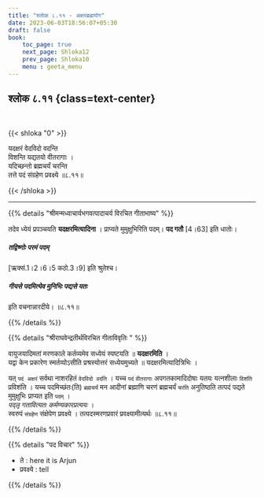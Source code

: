 ```yaml
---
title: "श्लोक ८.११ - अक्षरब्रह्मयोग"
date: 2023-06-03T18:56:07+05:30
draft: false
book:
    toc_page: true
    next_page: Shloka12
    prev_page: Shloka10
    menu : geeta_menu
---
```



## श्लोक ८.११ {class=text-center}

<br/>

{{< shloka  "0"  >}}

यदक्षरं वेदविदो वदन्ति  
विशन्ति यद्यतयो वीतरागाः ।  
यदिच्छन्तो ब्रह्मचर्यं चरन्ति  
तत्ते पदं संग्रहेण प्रवक्ष्ये ॥८.११॥

{{< /shloka >}}

---


{{% details "श्रीमन्मध्वाचार्यभगवत्पादाचर्य विरचित  गीताभाष्य" %}}

तदेव ध्येयं प्रपञ्चयति **यदक्षरमित्यादिना** । 
प्राप्यते मुमुक्षुभिरिति पदम्। 
**पद गतौ** [4।63] इति धातोः। 
##### तद्विष्णोः परमं पदम् 
[ऋक्सं.1।2।6।5 कठो.3।9] इति श्रुतेश्च। 
##### गीयसे पदमित्येव मुनिभिः पद्यसे यतः 
इति वचनान्नारदीये। ॥८.११॥

{{% /details %}}


{{% details "श्रीराघवेन्द्रतीर्थविरचित गीताविवृतिः " %}}

वायुजयादिमतां मरणकाले कर्तव्यमेव सध्येयं स्पष्टयति
॥ **यदक्षरमिति** ।  
यद्वा केन प्रकारेण स्मर्तव्योऽसीति प्रश्रस्योत्तरं
सध्येयमुच्यते ॥ यदक्षरमित्यादित्रिभिः ।  

यत् `पदं अक्षरं` सर्वथा नाशरहितं `वेदविदो वदंति` । यच्च `पदं` `वीतरागाः` 
अपगतकामादिदोषाः यतयः यत्नशीलाः `विशंति` प्रविशंति । यच्च पदमिच्छंतः(ति) 
`ब्रह्मचर्यं` मन आदीनां ब्रह्माणि चरणं ब्रह्मचर्यं `चरंति` अनुतिष्ठति 
तत्पदं पद्यते मुमुक्षुभिः प्राप्यत इति `पदम्` ।  
*पद्लृ गतावित्यतः कर्मण्यकारप्रत्ययः* ।  
स्वरुपं `संग्रहेण` संक्षेपेण प्रवक्ष्ये । तत्पदस्मरणप्रवारं 
प्रवक्ष्यामीत्यर्थः ॥८.११॥

{{% /details %}}


{{% details "पद विचार" %}}

- ते : here it is Arjun
- प्रवक्ष्ये : tell

{{% /details %}}
